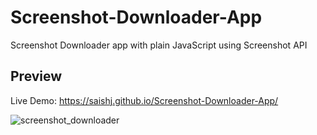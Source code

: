 # Screenshot-Downloader-App
Screenshot Downloader app with plain JavaScript using Screenshot API

## Preview
Live Demo: https://saishj.github.io/Screenshot-Downloader-App/

![screenshot_downloader](https://user-images.githubusercontent.com/59008917/138553957-c12bf6cd-3f78-4721-87ef-1c3c56f906a1.png)
